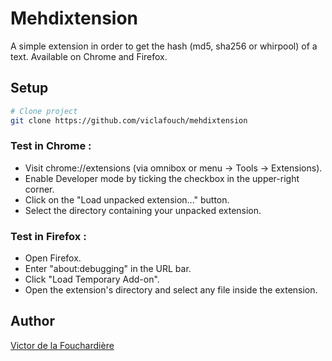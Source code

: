 # Mehdixtension

A simple extension in order to get the hash (md5, sha256 or whirpool) of a text.
Available on Chrome and Firefox.

## Setup

``` bash
# Clone project
git clone https://github.com/viclafouch/mehdixtension
```

### Test in Chrome :
* Visit chrome://extensions (via omnibox or menu -> Tools -> Extensions).
* Enable Developer mode by ticking the checkbox in the upper-right corner.
* Click on the "Load unpacked extension..." button.
* Select the directory containing your unpacked extension.

### Test in Firefox :
* Open Firefox.
* Enter "about:debugging" in the URL bar.
* Click "Load Temporary Add-on".
* Open the extension's directory and select any file inside the extension.

## Author
[Victor de la Fouchardière](http://www.victor-de-la-fouchardiere.fr/)
